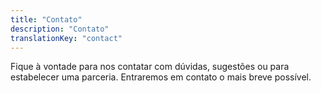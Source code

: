 ```yaml
---
title: "Contato"
description: "Contato"
translationKey: "contact"
---
```

Fique à vontade para nos contatar com dúvidas, sugestões ou para estabelecer uma parceria. Entraremos em contato o mais breve possível.
